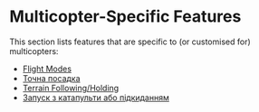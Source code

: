 # Multicopter-Specific Features

This section lists features that are specific to (or customised for) multicopters:

- [Flight Modes](../flight_modes_mc/index.md)
- [Точна посадка](../advanced_features/precland.md)
- [Terrain Following/Holding](../flying/terrain_following_holding.md)
- [Запуск з катапульти або підкиданням](../flight_modes_mc/throw_launch.md)
